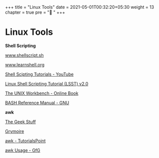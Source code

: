 +++
title = "Linux Tools"
date =  2021-05-01T00:32:20+05:30
weight = 13
chapter = true
pre = "🔧 "
+++

# Linux Tools

**Shell Scripting**

www.shellscript.sh

www.learnshell.org

[Shell Scipting Tutorials - YouTube](https://www.youtube.com/playlist?list=PL7B7FA4E693D8E790)

[Linux Shell Scripting Tutorial (LSST) v2.0](https://bash.cyberciti.biz/guide/Main_Page)

[The UNIX Workbench - Online Book](https://seankross.com/the-unix-workbench/)

[BASH Reference Manual - GNU](https://www.gnu.org/savannah-checkouts/gnu/bash/manual/bash.html#)

**awk**

[The Geek Stuff](https://www.thegeekstuff.com/2010/01/awk-introduction-tutorial-7-awk-print-examples/)

[Grymoire](https://www.grymoire.com/Unix/Awk.html)

[awk - TutorialsPoint](https://www.tutorialspoint.com/awk/index.htm)

[awk Usage - GfG](https://www.geeksforgeeks.org/awk-command-unixlinux-examples/)
